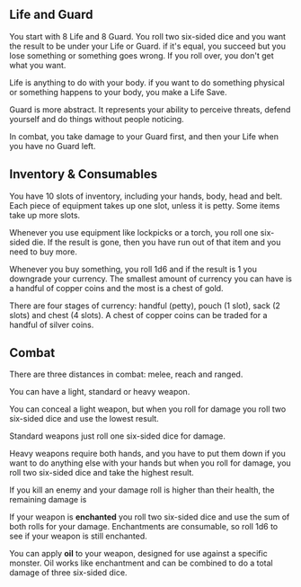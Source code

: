## Life and Guard

You start with 8 Life and 8 Guard. You roll two six-sided dice and you want the result to be under your Life or Guard. if it's equal, you succeed but you lose something or something goes wrong. If you roll over, you don't get what you want.

Life is anything to do with your body. if you want to do something physical or something happens to your body, you make a Life Save. 

Guard is more abstract. It represents your ability to perceive threats, defend yourself and do things without people noticing.

In combat, you take damage to your Guard first, and then your Life when you have no Guard left. 


## Inventory & Consumables

You have 10 slots of inventory, including your hands, body, head and belt. Each piece of equipment takes up one slot, unless it is petty. Some items take up more slots.

Whenever you use equipment like lockpicks or a torch, you roll one six-sided die. If the result is gone, then you have run out of that item and you need to buy more.

Whenever you buy something, you roll 1d6 and if the result is 1 you downgrade your currency. The smallest amount of currency you can have is a handful of copper coins and the most is a chest of gold.

There are four stages of currency: handful (petty), pouch (1 slot), sack (2 slots) and chest (4 slots). A chest of copper coins can be traded for a handful of silver coins.

## Combat


There are three distances in combat: melee, reach and ranged.

You can have a light, standard or heavy weapon. 

You can conceal a light weapon, but when you roll for damage you roll two six-sided dice and use the lowest result.

Standard weapons just roll one six-sided dice for damage.

Heavy weapons require both hands, and you have to put them down if you want to do anything else with your hands but when you roll for damage, you roll two six-sided dice and take the highest result.

If you kill an enemy and your damage roll is higher than their health, the remaining damage is 

If your weapon is **enchanted** you roll two six-sided dice and use the sum of both rolls for your damage. Enchantments are consumable, so roll 1d6 to see if your weapon is still enchanted.

You can apply **oil** to your weapon, designed for use against a specific monster. Oil works like enchantment and can be combined to do a total damage of three six-sided dice.